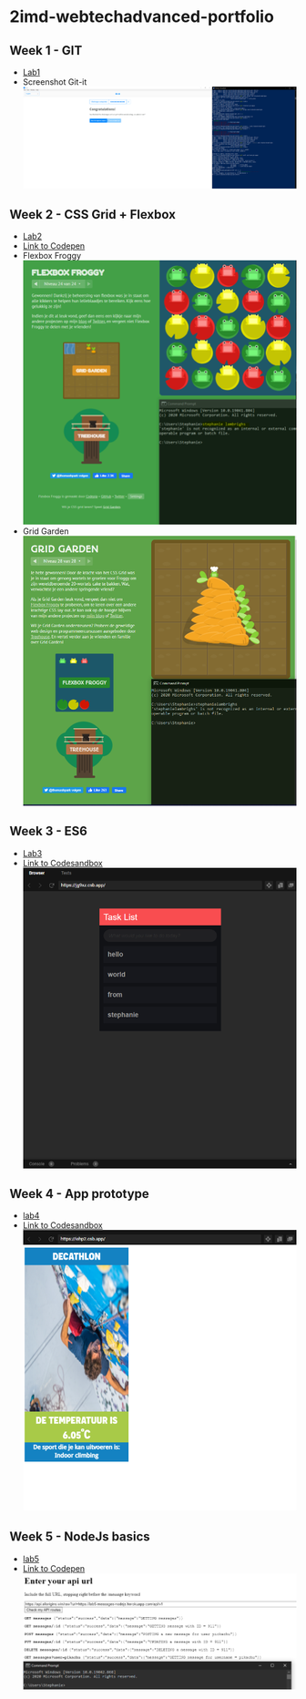 # 2imd-webtechadvanced-portfolio

## Week 1 - GIT
- [Lab1](./lab1-git/README.MD)
- Screenshot Git-it
![Git-it](./lab1-git/git-screenshot.PNG)

## Week 2 - CSS Grid + Flexbox
- [Lab2](./lab2/README.md)
- [Link to Codepen](https://codepen.io/Tauriel/pen/ExNoyGv)
- Flexbox Froggy 
![flexbox-froggy](./lab2/flexbox-froggy.PNG)
- Grid Garden 
![grid-garden](./lab2/grid-garden.PNG)

## Week 3 - ES6 
- [Lab3](./lab3/README.md)
- [Link to Codesandbox](https://codesandbox.io/s/lab3-todo-app-forked-jg9xz?file=/index.html)
![ES6](./lab3/es6.PNG)

## Week 4 - App prototype
- [lab4](./lab4/README.md)
- [Link to Codesandbox](https://codesandbox.io/s/lab-4-app-prototype-iehp2?file=/index.html)
![App Prototype](./lab4/app-prototype.PNG)

## Week 5 - NodeJs basics
- [lab5](./lab5/README.md)
- [Link to Codepen](https://codepen.io/Tauriel/pen/zYogyVx)
![NodeJs basics](./lab5/nodejs-basics.PNG)
